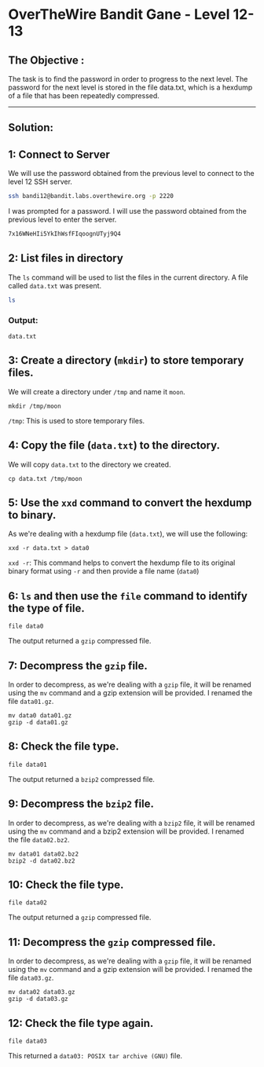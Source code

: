 # OverTheWire Bandit Gane - Level 12-13

## The Objective : 
The task is to find the password in order to progress to the next level. The password for the next level is stored in the file data.txt, which is a hexdump of a file that has been repeatedly compressed.

---

## Solution:

## 1: Connect to Server
We will use the password obtained from the previous level to connect to the level 12 SSH server.

```bash
ssh bandi12@bandit.labs.overthewire.org -p 2220
```

I was prompted for a password. I will use the password obtained from the previous level to enter the server.

```bash
7x16WNeHIi5YkIhWsfFIqoognUTyj9Q4
```

## 2: List files in directory
The `ls` command will be used to list the files in the current directory. A file called `data.txt` was present.

```bash
ls
```

### Output:
```
data.txt  
```

## 3: Create a directory (`mkdir`) to store temporary files.
We will create a directory under `/tmp` and name it `moon`.

```
mkdir /tmp/moon
```
`/tmp`: This is used to store temporary files.

## 4: Copy the file (`data.txt`) to the directory.
We will copy `data.txt` to the directory we created.

```
cp data.txt /tmp/moon
```

## 5: Use the `xxd` command to convert the hexdump to binary.
As we're dealing with a hexdump file (`data.txt`), we will use the following:
```
xxd -r data.txt > data0 
```
`xxd -r`: This command helps to convert the hexdump file to its original binary format using `-r` and then provide a file name (`data0`)

## 6: `ls` and then use the `file` command to identify the type of file.
```
file data0
```
The output returned a `gzip` compressed file.

## 7: Decompress the `gzip` file.
In order to decompress, as we're dealing with a `gzip` file, it will be renamed using the `mv` command and a gzip extension will be provided. I renamed the file `data01.gz`.
```
mv data0 data01.gz
gzip -d data01.gz
```
## 8: Check the file type.
```
file data01
```
The output returned a `bzip2` compressed file.

## 9: Decompress the `bzip2` file.
In order to decompress, as we're dealing with a `bzip2` file, it will be renamed using the `mv` command and a bzip2 extension will be provided. I renamed the file `data02.bz2`.

```
mv data01 data02.bz2
bzip2 -d data02.bz2
```
## 10: Check the file type.
```
file data02
```
The output returned a `gzip` compressed file.

## 11: Decompress the `gzip` compressed file.

In order to decompress, as we're dealing with a `gzip` file, it will be renamed using the `mv` command and a gzip extension will be provided. I renamed the file `data03.gz`.

```
mv data02 data03.gz
gzip -d data03.gz
```

## 12: Check the file type again.

```
file data03
```
This returned a `data03: POSIX tar archive (GNU)` file.
